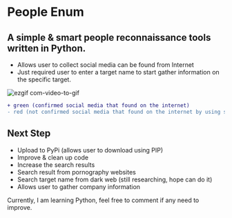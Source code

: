 # People Enum
## A simple & smart people reconnaissance tools written in Python.

- Allows user to collect social media can be found from Internet
- Just required user to enter a target name to start gather information on the specific target.

![ezgif com-video-to-gif](https://user-images.githubusercontent.com/41354603/54493012-769ad200-4906-11e9-9a5d-fa8f520a3b51.gif)

```diff
+ green (confirmed social media that found on the internet)
- red (not confirmed social media that found on the internet by using some probabilities algorithm)
```

## Next Step
- Upload to PyPi (allows user to download using PIP)
- Improve & clean up code
- Increase the search results
- Search result from pornography websites
- Search target name from dark web (still researching, hope can do it)
- Allows user to gather company information

Currently, I am learning Python, feel free to comment if any need to improve.
